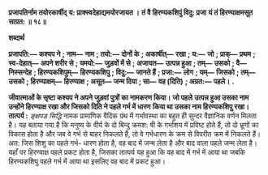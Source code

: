 **प्रजापतिर्नाम तयोरकार्षीद्** **य: प्राक्स्वदेहाद्यमयोरजायत ।** **तं वै हिरण्यकशिपुं विदु: प्रजा** **यं तं हिरण्याक्षमसूत साग्रत: ॥ १८॥** 

**शब्दार्थ** 

**प्रजापति:—** **कश्यप ने** **; नाम—** **नाम** **; तयो:—** **दोनों के** **; अकार्षीत्—** **रखा** **; य:—** **जो** **; प्राक्—** **प्रथम** **; स्व-देहात्—** **अपने शरीर से** **; यमयो:—** **जुड़वों में से** **; अजायत—** **उत्पन्न हुआ** **; तम्—** **उसको** **; वै—** **निस्सन्देह** **; हिरण्यकशिपुम्—** **हिरण्यकशिपु** **; विदु:—** **जानते हैं** **; प्रजा:—** **लोग** **; यम्—** **जिसको** **; तम्—** **उसको** **; हिरण्याक्षम्—** **हिरण्याक्ष** **; असूत—** **जन्म दिया** **; सा—** **वह (दिति)** **; अग्रत:—** **पहले।** **.** 

**जीवात्माओं के सृष्टा कश्यप ने अपने जुड़वां पुत्रों का नामकरण किया। जो पहले** **उत्पन्न हुआ उसका नाम उन्होंने हिरण्याक्ष रखा और जिसको दिति ने पहले गर्भ में धारण** **किया था उसका नाम हिरण्यकशिपु रखा।** **तात्पर्य :** *ङ्क्षपड सिद्धि* नामक प्रामाणिक वैदिक ग्रंथ में गर्भावस्था का बहुत ही सुन्दर वैज्ञानिक वर्णन मिलता है। यह बताया गया है कि मनुष्य के वीर्य के दो बिन्दु क्रमश: षी के गर्भाशय में प्रविष्ट होते हैं, तो दो भ्रूणों का विकास होता है और जब वे गर्भ से बाहर निकलते हैं, तो वे गर्भधारण के क्रम से विपरीत क्रम में निकलते हैं। अत: जिस शिशु का पहले गर्भ- धारण होता है, वह बाद में जन्म लेता है और बाद वाला पहले जन्म लेता है। यहाँ पर हिरण्याक्ष पहले प्रकट होता है, जिसका तात्पर्य यह हुआ कि वह बाद में गर्भ में आया था जबकि हिरण्यकशिपु पहले गर्भ में आया था इसलिए वह बाद में प्रकट हुआ।  